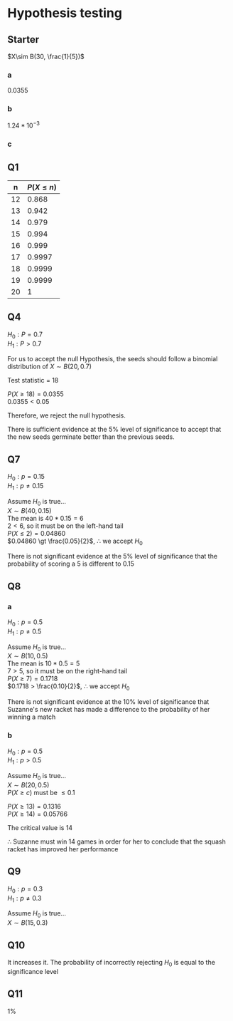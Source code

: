 # Hypothesis testing

## Starter

$X\sim B(30, \frac{1}{5})$

### a

$0.0355$

### b

$1.24 * 10^{-3}$

### c

## Q1

| n   | $P(X \le n)$ |
| --- | ------------ |
| 12  | 0.868        |
| 13  | 0.942        |
| 14  | 0.979        |
| 15  | 0.994        |
| 16  | 0.999        |
| 17  | 0.9997       |
| 18  | 0.9999       |
| 19  | 0.9999       |
| 20  | 1            |

## Q4

$H_0: P = 0.7$  
$H_1: P \gt 0.7$

For us to accept the null Hypothesis, the seeds should follow a binomial
distribution of $X\sim B(20, 0.7)$

Test statistic = 18

$P(X \ge 18) = 0.0355$  
$0.0355 \lt 0.05$

Therefore, we reject the null hypothesis.

There is sufficient evidence at the 5% level of significance to accept that the
new seeds germinate better than the previous seeds.

## Q7

$H_0: p = 0.15$  
$H_1: p \not = 0.15$

Assume $H_0$ is true...  
$X\sim B(40, 0.15)$  
The mean is $40 * 0.15 = 6$  
$2 \lt 6$, so it must be on the left-hand tail  
$P(X \le 2) = 0.04860$  
$0.04860 \gt \frac{0.05}{2}$, $\therefore$ we accept $H_0$

There is not significant evidence at the 5% level of significance that the
probability of scoring a 5 is different to 0.15

## Q8

### a

$H_0: p = 0.5$  
$H_1: p \not = 0.5$

Assume $H_0$ is true...  
$X\sim B(10, 0.5)$  
The mean is $10 * 0.5 = 5$  
$7 \gt 5$, so it must be on the right-hand tail  
$P(X \ge 7) = 0.1718$  
$0.1718 > \frac{0.10}{2}$, $\therefore$ we accept $H_0$

There is not significant evidence at the 10% level of significance that Suzanne's
new racket has made a difference to the probability of her winning a match

### b

$H_0: p = 0.5$  
$H_1: p \gt 0.5$  

Assume $H_0$ is true...  
$X\sim B(20, 0.5)$  
$P(X\ge c)$ must be $\le 0.1$  

$P(X\ge13) = 0.1316$  
$P(X\ge14)= 0.05766$  

The critical value is 14

$\therefore$ Suzanne must win 14 games in order for her to conclude that the
squash racket has improved her performance

## Q9

$H_0: p=0.3$  
$H_1: p\ne 0.3$  

Assume $H_0$ is true...  
$X\sim B(15, 0.3)$

## Q10

It increases it. The probability of incorrectly rejecting $H_0$ is equal to the
significance level

## Q11

1%
